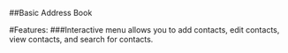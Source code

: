 
##Basic Address Book

#Features:
###Interactive menu allows you to add contacts, edit contacts, view contacts, and search for contacts.
